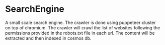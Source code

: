 # SearchEngine

A small scale search engine. The crawler is done using puppeteer cluster on top of chromium. The crawler will crawl the list of websites following the permissions provided in the robots.txt file in each url. The content will be extracted and then indexed in cosmos db.